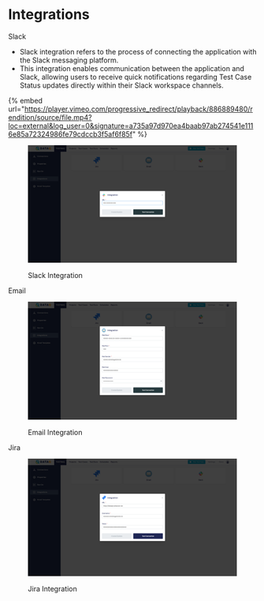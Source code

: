 # Integrations

Slack

* Slack integration refers to the process of connecting the application with the Slack messaging platform.
* This integration enables communication between the application and Slack, allowing users to receive quick notifications regarding Test Case Status updates directly within their Slack workspace channels.

{% embed url="https://player.vimeo.com/progressive_redirect/playback/886889480/rendition/source/file.mp4?loc=external&log_user=0&signature=a735a97d970ea4baab97ab274541e1116e85a72324986fe79cdccb3f5af6f85f" %}



<figure><img src="../../.gitbook/assets/Screenshot (460).png" alt=""><figcaption><p>Slack Integration</p></figcaption></figure>



Email



<figure><img src="../../.gitbook/assets/Screenshot (457).png" alt=""><figcaption><p>Email Integration</p></figcaption></figure>



Jira





<figure><img src="../../.gitbook/assets/Screenshot (459).png" alt=""><figcaption><p>Jira Integration</p></figcaption></figure>






